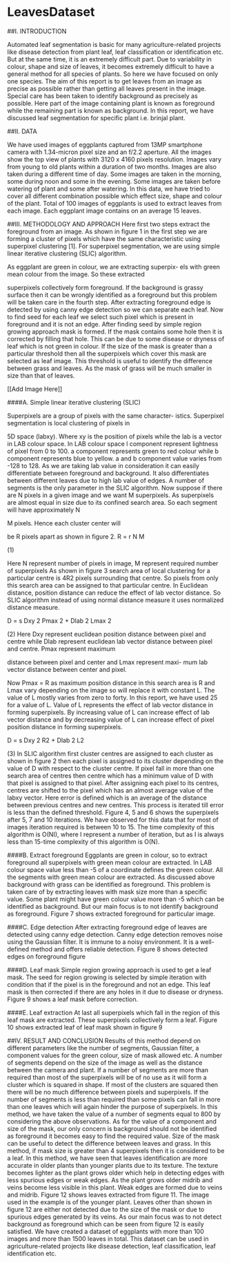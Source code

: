 # LeavesDataset

##I. INTRODUCTION

Automated leaf segmentation is basic for many agriculture-related projects like disease detection from plant leaf, leaf classification or identification etc. But at the same time, it is an extremely difficult part. Due to variability in colour, shape and size of leaves, it becomes extremely difficult to have a general method for all species of plants. So here we have focused on only one species. The aim of this report is to get leaves from an image as precise as possible rather than getting all leaves present in the image. Special care has been taken to identify background as precisely as possible. Here part of the image containing plant is known as foreground while the remaining part is known as background. In this report, we have discussed leaf segmentation for specific plant i.e. brinjal plant.

##II. DATA

We have used images of eggplants captured from 13MP
smartphone camera with 1.34-micron pixel size and an f/2.2
aperture. All the images show the top view of plants with 3120
x 4160 pixels resolution. Images vary from young to old plants
within a duration of two months. Images are also taken during
a different time of day. Some images are taken in the morning,
some during noon and some in the evening. Some images are
taken before watering of plant and some after watering. In this
data, we have tried to cover all different combination possible
which effect size, shape and colour of the plant. Total of 100
images of eggplants is used to extract leaves from each image.
Each eggplant image contains on an average 15 leaves.

##III. METHODOLOGY AND APPROACH
Here first two steps extract the foreground from an image.
As shown in figure 1 in the first step we are forming a
cluster of pixels which have the same characteristic using
superpixel clustering [1]. For superpixel segmentation, we are
using simple linear iterative clustering (SLIC) algorithm.

As eggplant are green in colour, we are extracting superpix-
els with green mean colour from the image. So these extracted

superpixels collectively form foreground. If the background is
grassy surface then it can be wrongly identified as a foreground
but this problem will be taken care in the fourth step.
After extracting foreground edge is detected by using canny
edge detection so we can separate each leaf. Now to find
seed for each leaf we select such pixel which is present in
foreground and it is not an edge. After finding seed by simple
region growing approach mask is formed. If the mask contains
some hole then it is corrected by filling that hole. This can
be due to some disease or dryness of leaf which is not green
in colour. If the size of the mask is greater than a particular
threshold then all the superpixels which cover this mask are
selected as leaf image. This threshold is useful to identify the
difference between grass and leaves. As the mask of grass will
be much smaller in size than that of leaves.

[[Add Image Here]]

####A. Simple linear iterative clustering (SLIC)

Superpixels are a group of pixels with the same character-
istics. Superpixel segmentation is local clustering of pixels in

5D space (labxy). Where xy is the position of pixels while the
lab is a vector in LAB colour space. In LAB colour space
l component represent lightness of pixel from 0 to 100. a
component represents green to red colour while b component
represents blue to yellow. a and b component value varies
from -128 to 128. As we are taking lab value in consideration
it can easily differentiate between foreground and background.
It also differentiates between different leaves due to high lab
value of edges.
A number of segments is the only parameter in the SLIC
algorithm. Now suppose if there are N pixels in a given image
and we want M superpixels. As superpixels are almost equal
in size due to its confined search area. So each segment will
have approximately N

M pixels. Hence each cluster center will

be R pixels apart as shown in figure 2.
R =
r
N
M

(1)

Here N represent number of pixels in image,
M represent required number of superpixels
As shown in figure 3 search area of local clustering for
a particular centre is 4R2 pixels surrounding that centre. So
pixels from only this search area can be assigned to that
particular centre.
In Euclidean distance, position distance can reduce the
effect of lab vector distance. So SLIC algorithm instead of
using normal distance measure it uses normalized distance
measure.

D =
s
Dxy
2
Pmax
2 +
Dlab
2
Lmax
2

(2)
Here Dxy represent euclidean position distance between
pixel and centre while Dlab represent euclidean lab vector
distance between pixel and centre. Pmax represent maximum

distance between pixel and center and Lmax represent maxi-
mum lab vector distance between center and pixel.

Now Pmax = R as maximum position distance in this
search area is R and Lmax vary depending on the image
so will replace it with constant L. The value of L mostly
varies from zero to forty. In this report, we have used 25 for
a value of L. Value of L represents the effect of lab vector
distance in forming superpixels. By increasing value of L can
increase effect of lab vector distance and by decreasing value
of L can increase effect of pixel position distance in forming
superpixels.

D =
s
Dxy
2
R2
+
Dlab
2
L2

(3)
In SLIC algorithm first cluster centres are assigned to each
cluster as shown in figure 2 then each pixel is assigned to its
cluster depending on the value of D with respect to the cluster centre. If pixel fall in more than one search area of centres
then centre which has a minimum value of D with that pixel
is assigned to that pixel.
After assigning each pixel to its centres, centres are shifted
to the pixel which has an almost average value of the labxy
vector. Here error is defined which is an average of the distance
between previous centres and new centres. This process is
iterated till error is less than the defined threshold.
Figure 4, 5 and 6 shows the superpixels after 5, 7 and 10
iterations. We have observed for this data that for most of
images iteration required is between 10 to 15.
The time complexity of this algorithm is O(NI), where I
represent a number of iteration, but as I is always less than
15-time complexity of this algorithm is O(N).

####B. Extract foreground
Eggplants are green in colour, so to extract foreground all
superpixels with green mean colour are extracted. In LAB
colour space value less than -5 of a coordinate defines the
green colour. All the segments with green mean colour are
extracted. As discussed above background with grass can be
identified as foreground. This problem is taken care of by
extracting leaves with mask size more than a specific value.
Some plant might have green colour value more than -5 which
can be identified as background. But our main focus is to not
identify background as foreground. Figure 7 shows extracted
foreground for particular image.

####C. Edge detection
After extracting foreground edge of leaves are detected
using canny edge detection. Canny edge detection removes
noise using the Gaussian filter. It is immune to a noisy
environment. It is a well-defined method and offers reliable
detection. Figure 8 shows detected edges on foreground figure

####D. Leaf mask
Simple region growing approach is used to get a leaf mask.
The seed for region growing is selected by simple iteration
with condition that if the pixel is in the foreground and not an
edge. This leaf mask is then corrected if there are any holes
in it due to disease or dryness. Figure 9 shows a leaf mask
before correction.

####E. Leaf extraction
At last all superpixels which fall in the region of this leaf
mask are extracted. These superpixels collectively form a leaf.
Figure 10 shows extracted leaf of leaf mask shown in figure
9

##IV. RESULT AND CONCLUSION
Results of this method depend on different parameters like
the number of segments, Gaussian filter, a component values
for the green colour, size of mask allowed etc.
A number of segments depend on the size of the image
as well as the distance between the camera and plant. If a
number of segments are more than required than most of the
superpixels will be of no use as it will form a cluster which is
squared in shape. If most of the clusters are squared then there
will be no much difference between pixels and superpixels. If
the number of segments is less than required than some pixels
can fall in more than one leaves which will again hinder the
purpose of superpixels. In this method, we have taken the
value of a number of segments equal to 800 by considering
the above observations.
As for the value of a component and size of the mask,
our only concern is background should not be identified as
foreground it becomes easy to find the required value. Size
of the mask can be useful to detect the difference between
leaves and grass. In this method, if mask size is greater than
4 superpixels then it is considered to be a leaf.
In this method, we have seen that leaves identification are
more accurate in older plants than younger plants due to its
texture. The texture becomes lighter as the plant grows older
which help in detecting edges with less spurious edges or weak
edges. As the plant grows older midrib and veins become less
visible in this plant. Weak edges are formed due to veins and
midrib.
Figure 12 shows leaves extracted from figure 11. The image
used in the example is of the younger plant. Leaves other than
shown in figure 12 are either not detected due to the size of
the mask or due to spurious edges generated by its veins. As
our main focus was to not detect background as foreground
which can be seen from figure 12 is easily satisfied.
We have created a dataset of eggplants with more than 100
images and more than 1500 leaves in total. This dataset can
be used in agriculture-related projects like disease detection,
leaf classification, leaf identification etc.